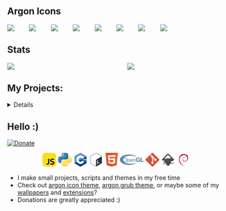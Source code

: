 ## Argon Icons
<a align='left'>
  <img align='left' src='https://raw.githubusercontent.com/stuarthayhurst/argon-icon-theme/master/argon/scalable/apps/kernel-notify.svg' width='10%'>
  <img align='left' src='https://raw.githubusercontent.com/stuarthayhurst/argon-icon-theme/master/argon/scalable/apps/gparted.svg' width='10%'>
  <img align='left' src='https://raw.githubusercontent.com/stuarthayhurst/argon-icon-theme/master/argon/scalable/apps/org.gnome.Photos.svg' width='10%'>
  <img align='left' src='https://raw.githubusercontent.com/stuarthayhurst/argon-icon-theme/master/argon/scalable/apps/org.gnome.Mines.svg' width='10%'>
  <img align='left' src='https://raw.githubusercontent.com/stuarthayhurst/argon-icon-theme/master/argon/scalable/apps/org.gnome.Nautilus.svg' width='10%'>
  <img align='left' src='https://raw.githubusercontent.com/stuarthayhurst/argon-icon-theme/master/argon/scalable/apps/org.freedesktop.Piper.svg' width='10%'>
  <img align='left' src='https://raw.githubusercontent.com/stuarthayhurst/argon-icon-theme/master/argon/scalable/apps/org.gnome.Screenshot.svg' width='10%'>
  <img align='top' src='https://raw.githubusercontent.com/stuarthayhurst/argon-icon-theme/master/argon/scalable/apps/org.gnome.Boxes.svg' width='10%'>
</a>

## Stats
<a align='left'>
  <img align='left' src='https://github-readme-stats.vercel.app/api?username=stuarthayhurst&show_icons=true&count_private=true&include_all_commits=true&hide_border=true&theme=dark&bg_color=121212' width='55%'>
  <img align='top' src='https://github-readme-stats.vercel.app/api/top-langs/?username=stuarthayhurst&langs_count=10&hide_border=true&theme=dark&layout=compact&bg_color=121212' width='40%'>
</p>

<h2>My Projects:</h2>
<details>
  <summary>Click me...</summary>
  <ul>
    <h4>Themes + wallpapers:</h4>
    <li><a href="https://github.com/stuarthayhurst/argon-icon-theme">Argon Icon Theme</a>: A minimal icon theme for GNOME shell</li>
    <li><a href="https://github.com/stuarthayhurst/argon-grub-theme">Argon GRUB Theme</a>: A customisable, minimal and elegant theme for GRUB, with selectable fonts, sizes and wallpapers</li>
    <li><a href="https://github.com/stuarthayhurst/argon-wallpapers">Argon Wallpapers</a>: A stylish set of wallpapers for my other projects or personal use</li>
    <h4>GNOME Extensions:</h4>
    <li><a href="https://github.com/stuarthayhurst/remove-app-menu-extension">Remove App Menu Extension</a>: A GNOME extension to remove the app menu in the top right</li>
    <li><a href="https://github.com/stuarthayhurst/alphabetical-grid-extension">Alphabetical App Grid Extension</a>: A GNOME extension to restore the alphabetical ordering of the app grid</li>
    <li><a href="https://github.com/stuarthayhurst/privacy-menu-extension">Privacy Menu Extension</a>: A GNOME extension to add a quick access menu for privacy settings</li>
    <h4>Other projects:</h4>
    <li><a href="https://github.com/stuarthayhurst/ammonite">Ammonite</a>: An OpenGL based graphics engine to display models, focused on ease of use</li>
    <h4>Archived projects:</h4>
    <li><a href="https://github.com/stuarthayhurst/kernel-notify">Kernel-notify</a>: A tool I wrote to learn some Bash, that manages installed kernels, updates and notifications</li>
    <li><a href="https://github.com/stuarthayhurst/temp-report">Temp-report</a>: A system to monitor the temperature of an area with emailing support, replies, graphing, logging and a web display</li>
    <li><a href="https://github.com/stuarthayhurst/mollusc-text-editor">Mollusc Text Editor</a>: A text editor written using Electron to learn some JavaScript</li>
    <li><a href="https://github.com/stuarthayhurst/brexit-counter">Brexit Counter</a>: A joke website to count the time since Brexit, with 'inspirational' quotes</li>
  </ul>
</details>

## Hello :)
[![Donate](https://img.shields.io/badge/Donate-PayPal-green.svg)](https://paypal.me/stuartahayhurst)

<p align="center" margin="30px">
  <span><img src="images/javascript.png"></span>
  <span><img src="images/python.png"></span>
  <span><img src="images/c++.png"></span>
  <span><img src="images/bash.png"></span>
  <span><img src="images/html.png"></span>
  <span><img src="images/opengl.png"></span>
  <span><img src="images/git.png"></span>
  <span><img src="images/inkscape.png"></span>
  <span><img src="images/debian.png"></span>
</p>

  - I make small projects, scripts and themes in my free time
  - Check out [argon icon theme](https://github.com/stuarthayhurst/argon-icon-theme), [argon grub theme](https://github.com/stuarthayhurst/argon-grub-theme), or maybe some of my [wallpapers](https://github.com/stuarthayhurst/argon-wallpapers) and [extensions](https://github.com/stuarthayhurst/alphabetical-grid-extension)?
  - Donations are greatly appreciated :)
